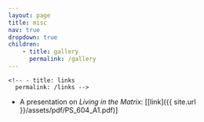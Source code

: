 ```yaml
---
layout: page
title: misc
nav: true
dropdown: true
children:
    - title: gallery
      permalink: /gallery
---
```

    <!-- - title: links
      permalink: /links -->
<!-- pages/misc.md -->

* A presentation on *Living in the Matrix*: [[link]({{ site.url }}/assets/pdf/PS_604_A1.pdf)]
 